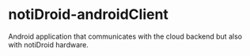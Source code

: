 notiDroid-androidClient
=======================

Android application that communicates with the cloud backend but also with notiDroid hardware.


